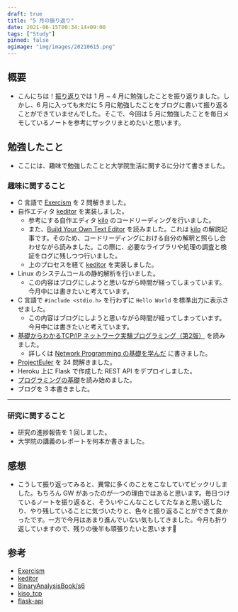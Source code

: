 ```yaml
---
draft: true
title: "5 月の振り返り"
date: 2021-06-15T00:34:14+09:00
tags: ["Study"]
pinned: false
ogimage: "img/images/20210615.png"
---
```


## 概要

- こんにちは！[振り返り](https://haytok.jp/post/20210512/)では 1 月 ~ 4 月に勉強したことを振り返りました。しかし、6 月に入っても未だに 5 月に勉強したことをブログに書いて振り返ることができていませんでした。そこで、今回は 5 月に勉強したことを毎日メモしているノートを参考にザックリまとめたいと思います。

## 勉強したこと

- ここには、趣味で勉強したことと大学院生活に関するに分けて書きました。

### 趣味に関すること

- C 言語で [Exercism](https://exercism.io) を 2 問解きました。
- 自作エディタ [keditor](https://github.com/haytok/keditor) を実装しました。
  - 参考にする自作エディタ [kilo](https://github.com/antirez/kilo) のコードリーディングを行いました。
  - また、[Build Your Own Text Editor](https://viewsourcecode.org/snaptoken/kilo/index.html) を読みました。これは [kilo](https://github.com/antirez/kilo) の解説記事です。そのため、コードリーディングにおける自分の解釈と照らし合わせながら読みました。この際に、必要なライブラリや処理の調査と検証をログに残しつつ行いました。
  - 上のプロセスを経て [keditor](https://github.com/haytok/keditor) を実装しました。
- Linux のシステムコールの静的解析を行いました。
  - この内容はブログにしようと思いながら時間が経ってしまっています。今月中には書きたいと考えています。
- C 言語で `#include <stdio.h>` を行わずに `Hello World` を標準出力に表示させました。
  - この内容はブログにしようと思いながら時間が経ってしまっています。今月中には書きたいと考えています。
- [基礎からわかるTCP/IP ネットワーク実験プログラミング（第2版）](https://www.ohmsha.co.jp/book/9784274065842/) を読みました。
  - 詳しくは [Network Programming の基礎を学んだ](https://haytok.jp/post/20210529/) に書きました。
- [ProjectEuler](https://projecteuler.net/) を 24 問解きました。
- Heroku 上に Flask で作成した REST API をデプロイしました。
- [プログラミングの基礎](https://www.amazon.co.jp/%E3%83%97%E3%83%AD%E3%82%B0%E3%83%A9%E3%83%9F%E3%83%B3%E3%82%B0%E3%81%AE%E5%9F%BA%E7%A4%8E-Computer-Science-Library-%E6%B5%85%E4%BA%95/dp/4781911609/ref=sr_1_6?__mk_ja_JP=%E3%82%AB%E3%82%BF%E3%82%AB%E3%83%8A&dchild=1&keywords=%E3%83%97%E3%83%AD%E3%82%B0%E3%83%A9%E3%83%9F%E3%83%B3%E3%82%B0%E3%81%AE%E5%9F%BA%E7%A4%8E&linkCode=qs&qid=1623256116&sourceid=Mozilla-search&sr=8-6)を読み始めました。
- ブログを 3 本書きました。

* * *

### 研究に関すること

- 研究の進捗報告を 1 回しました。
- 大学院の講義のレポートを何本か書きました。

## 感想

- こうして振り返ってみると、異常に多くのことをこなしていてビックリしました。もちろん GW があったのが一つの理由ではあると思います。毎日つけているノートを振り返ると、そういやこんなことしてたなぁと思い返したり、やり残していることに気づいたりと、色々と振り返ることができて良かったです。一方で今月はあまり進んでいない気もしてきました。今月も折り返していますので、残りの後半も頑張りたいと思います🤞

## 参考

- [Exercism](https://github.com/haytok/LowLevelProgramming/tree/main/exercism)
- [keditor](https://github.com/haytok/keditor)
- [BinaryAnalysisBook/s6](https://github.com/haytok/BinaryAnalysisBook/tree/main/s6)
- [kiso_tcp](https://github.com/haytok/NetworkProgramming/tree/main/kiso_tcp)
- [flask-api](https://github.com/haytok/flask-api)
